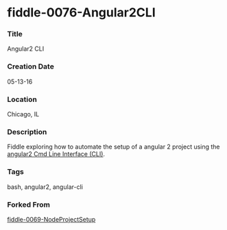 fiddle-0076-Angular2CLI
======

### Title

Angular2 CLI


### Creation Date

05-13-16


### Location

Chicago, IL


### Description

Fiddle exploring how to automate the setup of a angular 2 project using the [angular2 Cmd Line Interface (CLI)](https://cli.angular.io/).


### Tags

bash, angular2, angular-cli


### Forked From

[fiddle-0069-NodeProjectSetup](../fiddle-0069-NodeProjectSetup)
